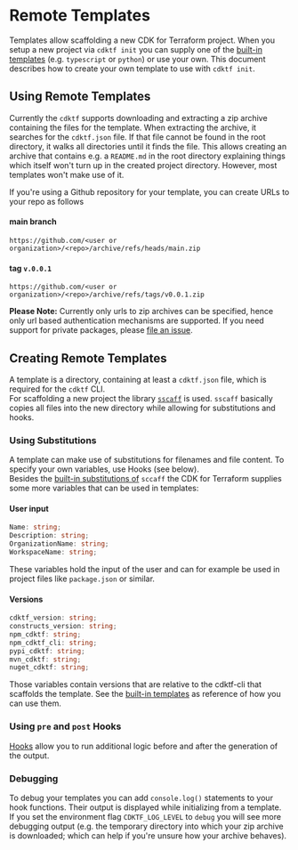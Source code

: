 # Remote Templates

Templates allow scaffolding a new CDK for Terraform project. When you setup a new project via `cdktf init` you can supply one of the [built-in templates](../packages/cdktf-cli/templates) (e.g. `typescript` or `python`) or use your own. This document describes how to create your own template to use with `cdktf init`.

## Using Remote Templates
Currently the `cdktf` supports downloading and extracting a zip archive containing the files for the template. When extracting the archive, it searches for the `cdktf.json` file. If that file cannot be found in the root directory, it walks all directories until it finds the file. This allows creating an archive that contains e.g. a `README.md` in the root directory explaining things which itself won't turn up in the created project directory. However, most templates won't make use of it.  

If you're using a Github repository for your template, you can create URLs to your repo as follows
#### main branch
`https://github.com/<user or organization>/<repo>/archive/refs/heads/main.zip`  
#### tag `v.0.0.1`
`https://github.com/<user or organization>/<repo>/archive/refs/tags/v0.0.1.zip`

**Please Note:** Currently only urls to zip archives can be specified, hence only url based authentication mechanisms are supported. If you need support for private packages, please [file an issue](https://github.com/hashicorp/terraform-cdk/issues/new?labels=enhancement%2C+new&template=feature-request.md).

## Creating Remote Templates
A template is a directory, containing at least a `cdktf.json` file, which is required for the `cdktf` CLI.  
For scaffolding a new project the library [`sscaff`](https://github.com/awslabs/node-sscaff) is used. `sscaff` basically copies all files into the new directory while allowing for substitutions and hooks.

### Using Substitutions
A template can make use of substitutions for filenames and file content. To specify your own variables, use Hooks (see below).  
Besides the [built-in substitutions of](https://github.com/awslabs/node-sscaff#built-in-substitutions) `sccaff` the CDK for Terraform supplies some more variables that can be used in templates:

#### User input
```typescript
Name: string;
Description: string;
OrganizationName: string;
WorkspaceName: string;
```
These variables hold the input of the user and can for example be used in project files like `package.json` or similar.

#### Versions
```typescript
cdktf_version: string;
constructs_version: string;
npm_cdktf: string;
npm_cdktf_cli: string;
pypi_cdktf: string;
mvn_cdktf: string;
nuget_cdktf: string;
```
Those variables contain versions that are relative to the cdktf-cli that scaffolds the template. See the [built-in templates](../packages/cdktf-cli/templates) as reference of how you can use them.

### Using `pre` and `post` Hooks
[Hooks](https://github.com/awslabs/node-sscaff#hooks) allow you to run additional logic before and after the generation of the output.

### Debugging
To debug your templates you can add `console.log()` statements to your hook functions. Their output is displayed while initializing from a template.  
If you set the environment flag `CDKTF_LOG_LEVEL` to `debug` you will see more debugging output (e.g. the temporary directory into which your zip archive is downloaded; which can help if you're unsure how your archive behaves).
